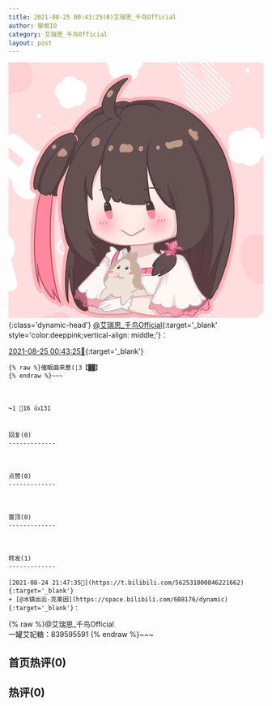 ```yaml
---
title: 2021-08-25 00:43:25(0)艾瑞思_千鸟Official
author: 御坂IO
category: 艾瑞思_千鸟Official
layout: post
---
```


![img](/images/7e08840c56f251de28bdf766b647bd5fe9a5d50a.jpg){:class='dynamic-head'}
[@艾瑞思_千鸟Official](https://space.bilibili.com/1090010845/dynamic){:target='_blank' style='color:deeppink;vertical-align: middle;'}：

[2021-08-25 00:43:25🔗](https://t.bilibili.com/562576312743237469){:target='_blank'}

~~~
{% raw %}催眠曲来惹(¦3【▓▓】
{% endraw %}~~~



↪️1 💬16 👍131


回复(0)
-------------



点赞(0)
-------------



置顶(0)
-------------



转发(1)
-------------

[2021-08-24 21:47:35🔗](https://t.bilibili.com/562531000846221662){:target='_blank'}
+ [@冰镇出云-克莱因](https://space.bilibili.com/608176/dynamic){:target='_blank'}：
~~~
{% raw %}@艾瑞思_千鸟Official  
一罐艾妃糖：839595591
{% endraw %}~~~






首页热评(0)
-------------



热评(0)
-------------



